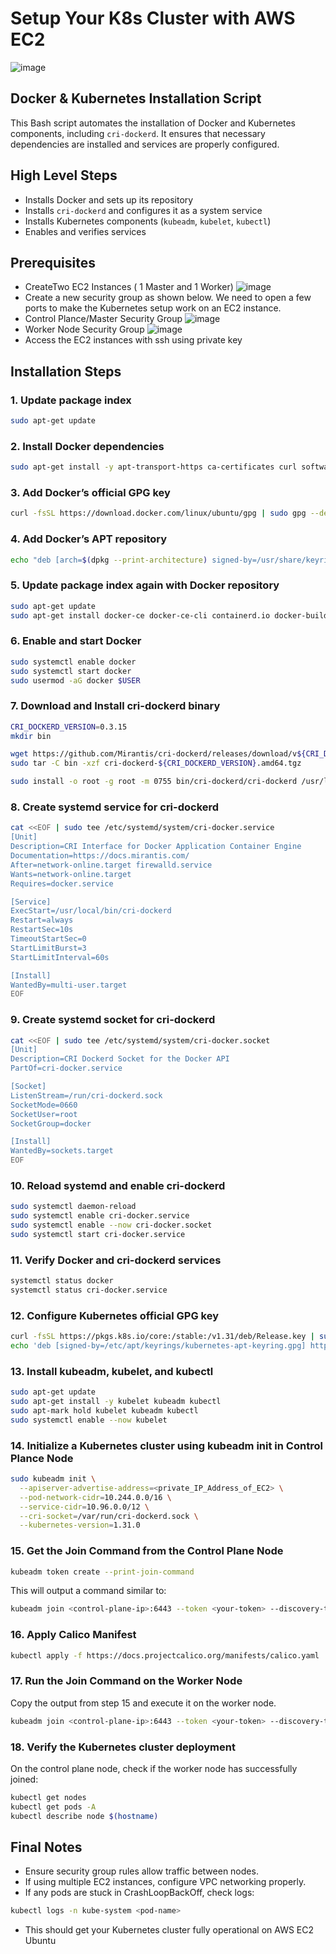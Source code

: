 # Setup Your K8s Cluster with AWS EC2 
![image](https://github.com/user-attachments/assets/8b600410-6e9a-4290-ae44-4cd409ba2b1b)


## Docker & Kubernetes Installation Script

This Bash script automates the installation of Docker and Kubernetes components, including `cri-dockerd`. It ensures that necessary dependencies are installed and services are properly configured.

## High Level Steps

- Installs Docker and sets up its repository
- Installs `cri-dockerd` and configures it as a system service
- Installs Kubernetes components (`kubeadm`, `kubelet`, `kubectl`)
- Enables and verifies services

## Prerequisites

- CreateTwo EC2 Instances ( 1 Master and 1 Worker)
  ![image](https://github.com/user-attachments/assets/a737ab20-d801-4e2f-8087-8d817da684be)
- Create a new security group as shown below. We need to open a few ports to make the Kubernetes setup work on an EC2 instance.
- Control Plance/Master Security Group
 ![image](https://github.com/user-attachments/assets/fe017b10-1f6e-4c5a-900b-c3daff9f60fb)
- Worker Node Security Group
![image](https://github.com/user-attachments/assets/0527725d-1b8d-4ed3-a6f9-269bbe5f3075)
- Access the EC2 instances with ssh using private key
  
## Installation Steps

### 1. Update package index
```bash
sudo apt-get update
```
### 2. Install Docker dependencies
```bash
sudo apt-get install -y apt-transport-https ca-certificates curl software-properties-common gpg
```
### 3. Add Docker’s official GPG key
```bash
curl -fsSL https://download.docker.com/linux/ubuntu/gpg | sudo gpg --dearmor -o /usr/share/keyrings/docker-archive-keyring.gpg
```
### 4. Add Docker’s APT repository
```bash
echo "deb [arch=$(dpkg --print-architecture) signed-by=/usr/share/keyrings/docker-archive-keyring.gpg] https://download.docker.com/linux/ubuntu $(lsb_release -cs) stable" | sudo tee /etc/apt/sources.list.d/docker.list > /dev/null
```
### 5. Update package index again with Docker repository
```bash
sudo apt-get update
sudo apt-get install docker-ce docker-ce-cli containerd.io docker-buildx-plugin docker-compose-plugin -y
```
### 6. Enable and start Docker
```bash
sudo systemctl enable docker
sudo systemctl start docker
sudo usermod -aG docker $USER
```
### 7. Download and Install cri-dockerd binary
```bash
CRI_DOCKERD_VERSION=0.3.15
mkdir bin
```
```bash
wget https://github.com/Mirantis/cri-dockerd/releases/download/v${CRI_DOCKERD_VERSION}/cri-dockerd-${CRI_DOCKERD_VERSION}.amd64.tgz
sudo tar -C bin -xzf cri-dockerd-${CRI_DOCKERD_VERSION}.amd64.tgz
```
```bash
sudo install -o root -g root -m 0755 bin/cri-dockerd/cri-dockerd /usr/local/bin/cri-dockerd
```
### 8. Create systemd service for cri-dockerd
```bash
cat <<EOF | sudo tee /etc/systemd/system/cri-docker.service
[Unit]
Description=CRI Interface for Docker Application Container Engine
Documentation=https://docs.mirantis.com/
After=network-online.target firewalld.service
Wants=network-online.target
Requires=docker.service

[Service]
ExecStart=/usr/local/bin/cri-dockerd
Restart=always
RestartSec=10s
TimeoutStartSec=0
StartLimitBurst=3
StartLimitInterval=60s

[Install]
WantedBy=multi-user.target
EOF
```
### 9. Create systemd socket for cri-dockerd
```bash
cat <<EOF | sudo tee /etc/systemd/system/cri-docker.socket
[Unit]
Description=CRI Dockerd Socket for the Docker API
PartOf=cri-docker.service

[Socket]
ListenStream=/run/cri-dockerd.sock
SocketMode=0660
SocketUser=root
SocketGroup=docker

[Install]
WantedBy=sockets.target
EOF
```
### 10. Reload systemd and enable cri-dockerd
```bash
sudo systemctl daemon-reload
sudo systemctl enable cri-docker.service
sudo systemctl enable --now cri-docker.socket
sudo systemctl start cri-docker.service
```
### 11. Verify Docker and cri-dockerd services
```bash
systemctl status docker
systemctl status cri-docker.service
```
### 12. Configure Kubernetes official GPG key
```bash
curl -fsSL https://pkgs.k8s.io/core:/stable:/v1.31/deb/Release.key | sudo gpg --dearmor -o /etc/apt/keyrings/kubernetes-apt-keyring.gpg
echo 'deb [signed-by=/etc/apt/keyrings/kubernetes-apt-keyring.gpg] https://pkgs.k8s.io/core:/stable:/v1.31/deb/ /' | sudo tee /etc/apt/sources.list.d/kubernetes.list
```
### 13. Install kubeadm, kubelet, and kubectl
```bash
sudo apt-get update
sudo apt-get install -y kubelet kubeadm kubectl
sudo apt-mark hold kubelet kubeadm kubectl
sudo systemctl enable --now kubelet
```
### 14. Initialize a Kubernetes cluster using kubeadm init in Control Plance Node
```bash
sudo kubeadm init \
  --apiserver-advertise-address=<private_IP_Address_of_EC2> \
  --pod-network-cidr=10.244.0.0/16 \
  --service-cidr=10.96.0.0/12 \
  --cri-socket=/var/run/cri-dockerd.sock \
  --kubernetes-version=1.31.0
```
### 15. Get the Join Command from the Control Plane Node
```bash
kubeadm token create --print-join-command
```
This will output a command similar to:
```bash
kubeadm join <control-plane-ip>:6443 --token <your-token> --discovery-token-ca-cert-hash sha256:<your-ca-cert-hash>
```
### 16. Apply Calico Manifest
```bash
kubectl apply -f https://docs.projectcalico.org/manifests/calico.yaml
```

### 17. Run the Join Command on the Worker Node
Copy the output from step 15 and execute it on the worker node.
```bash
kubeadm join <control-plane-ip>:6443 --token <your-token> --discovery-token-ca-cert-hash sha256:<your-ca-cert-hash>
```
### 18. Verify the Kubernetes cluster deployment
On the control plane node, check if the worker node has successfully joined:
```bash
kubectl get nodes
kubectl get pods -A
kubectl describe node $(hostname)
```

## Final Notes
- Ensure security group rules allow traffic between nodes.
- If using multiple EC2 instances, configure VPC networking properly.
- If any pods are stuck in CrashLoopBackOff, check logs:
```bash
kubectl logs -n kube-system <pod-name>
```
- This should get your Kubernetes cluster fully operational on AWS EC2 Ubuntu 
